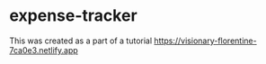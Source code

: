 # expense-tracker
This was created as a part of a tutorial 
https://visionary-florentine-7ca0e3.netlify.app
